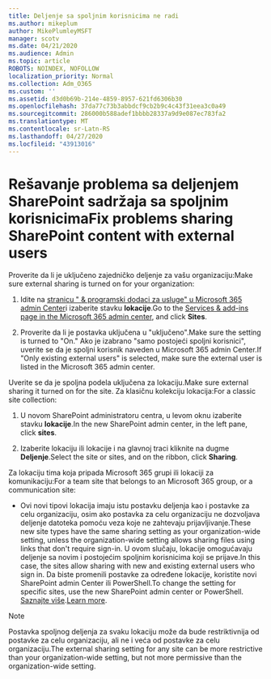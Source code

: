 ```yaml
---
title: Deljenje sa spoljnim korisnicima ne radi
ms.author: mikeplum
author: MikePlumleyMSFT
manager: scotv
ms.date: 04/21/2020
ms.audience: Admin
ms.topic: article
ROBOTS: NOINDEX, NOFOLLOW
localization_priority: Normal
ms.collection: Adm_O365
ms.custom: ''
ms.assetid: d3d0b69b-214e-4859-8957-621fd6306b30
ms.openlocfilehash: 37da77c73b3abbdcf9cb2b9c4c43f31eea3c0a49
ms.sourcegitcommit: 286000b588adef1bbbb28337a9d9e087ec783fa2
ms.translationtype: MT
ms.contentlocale: sr-Latn-RS
ms.lasthandoff: 04/27/2020
ms.locfileid: "43913016"
---
```

# <a name="fix-problems-sharing-sharepoint-content-with-external-users"></a><span data-ttu-id="9ba12-102">Rešavanje problema sa deljenjem SharePoint sadržaja sa spoljnim korisnicima</span><span class="sxs-lookup"><span data-stu-id="9ba12-102">Fix problems sharing SharePoint content with external users</span></span>

<span data-ttu-id="9ba12-103">Proverite da li je uključeno zajedničko deljenje za vašu organizaciju:</span><span class="sxs-lookup"><span data-stu-id="9ba12-103">Make sure external sharing is turned on for your organization:</span></span>
  
1. <span data-ttu-id="9ba12-104">Idite na [stranicu " &amp; programski dodaci za usluge" u Microsoft 365 admin Center](https://portal.office.com/adminportal/home#/Settings/ServicesAndAddIns)i izaberite stavku **lokacije**.</span><span class="sxs-lookup"><span data-stu-id="9ba12-104">Go to the [Services &amp; add-ins page in the Microsoft 365 admin center](https://portal.office.com/adminportal/home#/Settings/ServicesAndAddIns), and click **Sites**.</span></span>
    
2. <span data-ttu-id="9ba12-105">Proverite da li je postavka uključena u "uključeno".</span><span class="sxs-lookup"><span data-stu-id="9ba12-105">Make sure the setting is turned to "On."</span></span> <span data-ttu-id="9ba12-106">Ako je izabrano "samo postojeći spoljni korisnici", uverite se da je spoljni korisnik naveden u Microsoft 365 admin Center.</span><span class="sxs-lookup"><span data-stu-id="9ba12-106">If "Only existing external users" is selected, make sure the external user is listed in the Microsoft 365 admin center.</span></span>
    
<span data-ttu-id="9ba12-107">Uverite se da je spoljna podela uključena za lokaciju.</span><span class="sxs-lookup"><span data-stu-id="9ba12-107">Make sure external sharing it turned on for the site.</span></span> <span data-ttu-id="9ba12-108">Za klasičnu kolekciju lokacija:</span><span class="sxs-lookup"><span data-stu-id="9ba12-108">For a classic site collection:</span></span>
  
1. <span data-ttu-id="9ba12-109">U novom SharePoint administratoru centra, u levom oknu izaberite stavku **lokacije**.</span><span class="sxs-lookup"><span data-stu-id="9ba12-109">In the new SharePoint admin center, in the left pane, click **sites**.</span></span>
    
2. <span data-ttu-id="9ba12-110">Izaberite lokaciju ili lokacije i na glavnoj traci kliknite na dugme **Deljenje**.</span><span class="sxs-lookup"><span data-stu-id="9ba12-110">Select the site or sites, and on the ribbon, click **Sharing**.</span></span>
    
<span data-ttu-id="9ba12-111">Za lokaciju tima koja pripada Microsoft 365 grupi ili lokaciji za komunikaciju:</span><span class="sxs-lookup"><span data-stu-id="9ba12-111">For a team site that belongs to an Microsoft 365 group, or a communication site:</span></span>
  
- <span data-ttu-id="9ba12-112">Ovi novi tipovi lokacija imaju istu postavku deljenja kao i postavke za celu organizaciju, osim ako postavka za celu organizaciju ne dozvoljava deljenje datoteka pomoću veza koje ne zahtevaju prijavljivanje.</span><span class="sxs-lookup"><span data-stu-id="9ba12-112">These new site types have the same sharing setting as your organization-wide setting, unless the organization-wide setting allows sharing files using links that don't require sign-in.</span></span> <span data-ttu-id="9ba12-113">U ovom slučaju, lokacije omogućavaju deljenje sa novim i postojećim spoljnim korisnicima koji se prijave.</span><span class="sxs-lookup"><span data-stu-id="9ba12-113">In this case, the sites allow sharing with new and existing external users who sign in.</span></span> <span data-ttu-id="9ba12-114">Da biste promenili postavke za određene lokacije, koristite novi SharePoint admin Center ili PowerShell.</span><span class="sxs-lookup"><span data-stu-id="9ba12-114">To change the setting for specific sites, use the new SharePoint admin center or PowerShell.</span></span> <span data-ttu-id="9ba12-115">[Saznajte više](https://go.microsoft.com/fwlink/?linkid=871863).</span><span class="sxs-lookup"><span data-stu-id="9ba12-115">[Learn more](https://go.microsoft.com/fwlink/?linkid=871863).</span></span>
    
> [!NOTE]
> <span data-ttu-id="9ba12-116">Postavka spoljnog deljenja za svaku lokaciju može da bude restriktivnija od postavke za celu organizaciju, ali ne i veća od postavke za celu organizaciju.</span><span class="sxs-lookup"><span data-stu-id="9ba12-116">The external sharing setting for any site can be more restrictive than your organization-wide setting, but not more permissive than the organization-wide setting.</span></span> 
  

